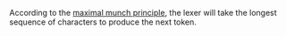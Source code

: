 According to the [maximal munch principle](https://en.wikipedia.org/wiki/Maximal_munch), the lexer will take the longest sequence of characters to produce the next token.
